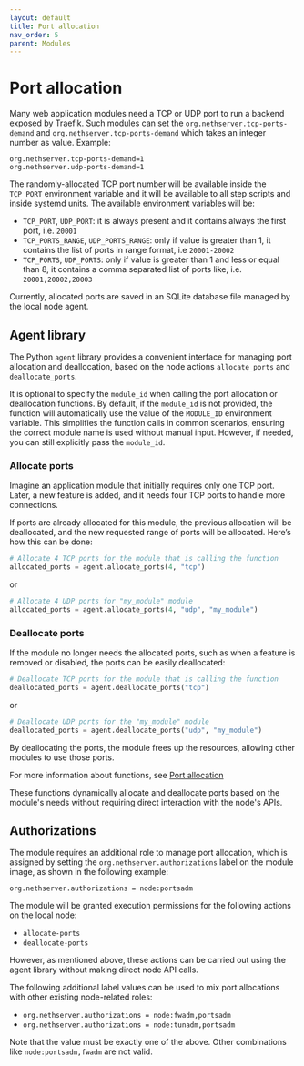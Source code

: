 ```yaml
---
layout: default
title: Port allocation
nav_order: 5
parent: Modules
---
```


# Port allocation

Many web application modules need a TCP or UDP port to run a backend exposed by Traefik.
Such modules can set the `org.nethserver.tcp-ports-demand` and `org.nethserver.tcp-ports-demand` which takes an integer number as value.
Example:
```
org.nethserver.tcp-ports-demand=1
org.nethserver.udp-ports-demand=1
```

The randomly-allocated TCP port number will be available inside the `TCP_PORT` environment variable and it will be
available to all step scripts and inside systemd units.
The available environment variables will be:
- `TCP_PORT`, `UDP_PORT`: it is always present and it contains always the first port, i.e. `20001`
- `TCP_PORTS_RANGE`, `UDP_PORTS_RANGE`: only if value is greater than 1, it contains the list of ports in range format,
  i.e `20001-20002`
- `TCP_PORTS`, `UDP_PORTS`: only if value is greater than 1 and less or equal than 8, it contains a comma separated list of
  ports like, i.e. `20001,20002,20003`

Currently, allocated ports are saved in an SQLite database file managed by the local node agent.

## Agent library

The Python `agent` library provides a convenient interface for managing port allocation and deallocation, based on the node actions `allocate_ports` and `deallocate_ports`.

It is optional to specify the `module_id` when calling the port allocation or deallocation functions. By default, if the `module_id` is not provided, the function will automatically use the value of the `MODULE_ID` environment variable. This simplifies the function calls in common scenarios, ensuring the correct module name is used without manual input. However, if needed, you can still explicitly pass the `module_id`.

### Allocate ports

Imagine an application module that initially requires only one TCP port. Later, a new feature is added, and it needs four TCP ports to handle more connections.

If ports are already allocated for this module, the previous allocation will be deallocated, and the new requested range of ports will be allocated. Here’s how this can be done:

```python
# Allocate 4 TCP ports for the module that is calling the function
allocated_ports = agent.allocate_ports(4, "tcp")
```
or
```python
# Allocate 4 UDP ports for "my_module" module
allocated_ports = agent.allocate_ports(4, "udp", "my_module")
```

### Deallocate ports

If the module no longer needs the allocated ports, such as when a feature is removed or disabled, the ports can be easily deallocated:

```python
# Deallocate TCP ports for the module that is calling the function
deallocated_ports = agent.deallocate_ports("tcp")
```
or
```python
# Deallocate UDP ports for the "my_module" module
deallocated_ports = agent.deallocate_ports("udp", "my_module")
```
By deallocating the ports, the module frees up the resources, allowing other modules to use those ports.

For more information about functions, see [Port allocation](../../core/port_allocation)

These functions dynamically allocate and deallocate ports based on the module's needs without requiring direct interaction with the node's APIs.

## Authorizations

The module requires an additional role to manage port allocation, which is assigned by setting the `org.nethserver.authorizations` label on the module image, as shown in the following example:

```
org.nethserver.authorizations = node:portsadm
```
The module will be granted execution permissions for the following actions on the local node:
- `allocate-ports`
- `deallocate-ports`

However, as mentioned above, these actions can be carried out using the agent library without making direct node API calls.

The following additional label values can be used to mix port allocations
with other existing node-related roles:

- `org.nethserver.authorizations = node:fwadm,portsadm`
- `org.nethserver.authorizations = node:tunadm,portsadm`

Note that the value must be exactly one of the above. Other combinations
like `node:portsadm,fwadm` are not valid.
